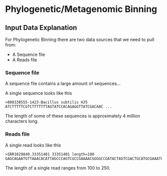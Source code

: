 # Phylogenetic/Metagenomic Binning
## Input Data Explanation

For Phylogenetic Binning there are two data sources that we need to pull from:
* A Sequence file
* A Reads file

### Sequence file

A sequence file contains a large amount of sequences...

A single sequence looks like this

```
>808338555-1423-Bacillus subtilis HJ5
ATCTTTTTCGTCTTTTTTTAGTATCCACAGAGGTTATCGACAAC ...
```

The length of some of these sequences is approximately 4 million characters long.

### Reads file


A single read looks like this

```
>SRR1029849.33351401 33351401 length=100
GAGCAGAATGTTAAACACATTAGCCCAGTCGCCGAAAACGGGGCCGATACTAGTCGACTGCATGCGAAATCTGTGGACACTGCCGGTGCGAATCGCGCGT
```

The length of a single read ranges from 100 to 250. 
